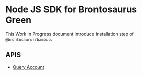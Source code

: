 # Node JS SDK for Brontosaurus Green

This Work in Progress document introduce installation step of `@brontosaurus/bamboo`.

## APIS

-   [Query Account](/docs/sdk/bamboo/query-account.md)
